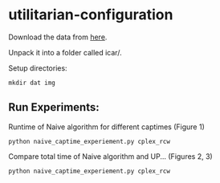 # utilitarian-configuration

Download the data from [here](https://www.cs.ubc.ca/~drgraham/datasets.html).

Unpack it into a folder called icar/.

Setup directories: 
```
mkdir dat img
```

## Run Experiments: 

Runtime of Naive algorithm for different captimes (Figure 1)
```
python naive_captime_experiement.py cplex_rcw
```


Compare total time of Naive algorithm and UP... (Figures 2, 3)
```
python naive_captime_experiement.py cplex_rcw
```
